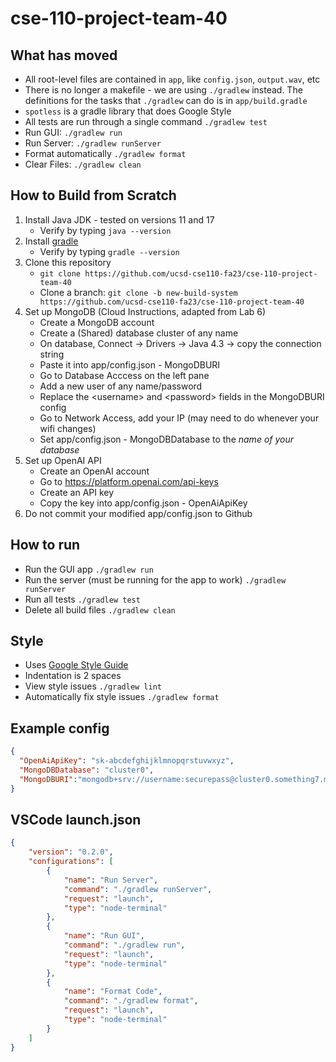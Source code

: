 # cse-110-project-team-40

## What has moved
- All root-level files are contained in `app`, like `config.json`, `output.wav`, etc
- There is no longer a makefile - we are using `./gradlew` instead. The definitions for the tasks that `./gradlew` can do is in `app/build.gradle`
- `spotless` is a gradle library that does Google Style
- All tests are run through a single command `./gradlew test`
- Run GUI: `./gradlew run`
- Run Server: `./gradlew runServer`
- Format automatically `./gradlew format`
- Clear Files: `./gradlew clean`

## How to Build from Scratch
1. Install Java JDK - tested on versions 11 and 17
    - Verify by typing `java --version`
2. Install [gradle](https://gradle.org/install/)
    - Verify by typing `gradle --version`
3. Clone this repository
    - `git clone https://github.com/ucsd-cse110-fa23/cse-110-project-team-40`
    - Clone a branch: `git clone -b new-build-system https://github.com/ucsd-cse110-fa23/cse-110-project-team-40`
4. Set up MongoDB (Cloud Instructions, adapted from Lab 6)
    - Create a MongoDB account
    - Create a (Shared) database cluster of any name
    - On database, Connect -> Drivers -> Java 4.3 -> copy the connection string
    - Paste it into app/config.json - MongoDBURI
    - Go to Database Acccess on the left pane
    - Add a new user of any name/password
    - Replace the \<username> and \<password> fields in the MongoDBURI config
    - Go to Network Access, add your IP (may need to do whenever your wifi changes)
    - Set app/config.json - MongoDBDatabase to the *name of your database*
5. Set up OpenAI API
    - Create an OpenAI account
    - Go to https://platform.openai.com/api-keys
    - Create an API key
    - Copy the key into app/config.json - OpenAiApiKey
6. Do not commit your modified app/config.json to Github

## How to run
- Run the GUI app `./gradlew run`
- Run the server (must be running for the app to work) `./gradlew runServer`
- Run all tests `./gradlew test`
- Delete all build files `./gradlew clean`

## Style
- Uses [Google Style Guide](https://google.github.io/styleguide/javaguide.html)
- Indentation is 2 spaces
- View style issues `./gradlew lint`
- Automatically fix style issues `./gradlew format`

## Example config
```json
{
  "OpenAiApiKey": "sk-abcdefghijklmnopqrstuvwxyz",
  "MongoDBDatabase": "cluster0",
  "MongoDBURI":"mongodb+srv://username:securepass@cluster0.something7.mongodb.net/"
}
```

## VSCode launch.json
```json
{
    "version": "0.2.0",
    "configurations": [
        {
            "name": "Run Server",
            "command": "./gradlew runServer",
            "request": "launch",
            "type": "node-terminal"
        },
        {
            "name": "Run GUI",
            "command": "./gradlew run",
            "request": "launch",
            "type": "node-terminal"
        }, 
        {
            "name": "Format Code",
            "command": "./gradlew format",
            "request": "launch",
            "type": "node-terminal"
        }
    ]
}
```

